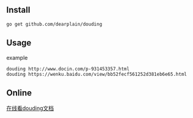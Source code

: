 ## Install

```
go get github.com/dearplain/douding
```

## Usage

example
```
douding http://www.docin.com/p-931453357.html
douding https://wenku.baidu.com/view/bb52fecf561252d381eb6e65.html
```

## Online

[在线看douding文档](http://dearplain.github.io)
